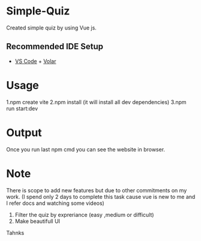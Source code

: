 # Simple-Quiz

Created simple quiz by using Vue js.
## Recommended IDE Setup

- [VS Code](https://code.visualstudio.com/) + [Volar](https://marketplace.visualstudio.com/items?itemName=Vue.volar)

# Usage

1.npm create vite
2.npm install (it will install all dev dependencies)
3.npm run start:dev 

# Output

Once you run last npm cmd you can see the website in browser.

# Note

There is scope to add new features but due to other commitments on my work. (I spend only 2 days to complete this task cause vue is new to me and I refer docs and watching some videos)
1. Filter the quiz by expreriance (easy ,medium or difficult)
2. Make beautifull UI

Tahnks



